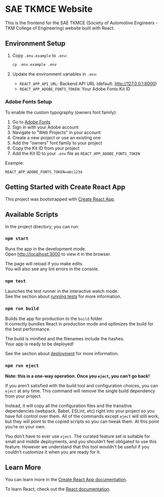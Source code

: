 # SAE TKMCE Website

This is the frontend for the SAE TKMCE (Society of Automotive Engineers - TKM College of Engineering) website built with React.

## Environment Setup

1. Copy `.env.example` to `.env`:
   ```bash
   cp .env.example .env
   ```

2. Update the environment variables in `.env`:
   - `REACT_APP_API_URL`: Backend API URL (default: http://127.0.0.1:8000)
   - `REACT_APP_ADOBE_FONTS_TOKEN`: Your Adobe Fonts Kit ID

### Adobe Fonts Setup

To enable the custom typography (owners font family):

1. Go to [Adobe Fonts](https://fonts.adobe.com/)
2. Sign in with your Adobe account
3. Navigate to "Web Projects" in your account
4. Create a new project or use an existing one
5. Add the "owners" font family to your project
6. Copy the Kit ID from your project
7. Add the Kit ID to your `.env` file as `REACT_APP_ADOBE_FONTS_TOKEN`

Example:
```env
REACT_APP_ADOBE_FONTS_TOKEN=abc1234
```

## Getting Started with Create React App

This project was bootstrapped with [Create React App](https://github.com/facebook/create-react-app).

## Available Scripts

In the project directory, you can run:

### `npm start`

Runs the app in the development mode.\
Open [http://localhost:3000](http://localhost:3000) to view it in the browser.

The page will reload if you make edits.\
You will also see any lint errors in the console.

### `npm test`

Launches the test runner in the interactive watch mode.\
See the section about [running tests](https://facebook.github.io/create-react-app/docs/running-tests) for more information.

### `npm run build`

Builds the app for production to the `build` folder.\
It correctly bundles React in production mode and optimizes the build for the best performance.

The build is minified and the filenames include the hashes.\
Your app is ready to be deployed!

See the section about [deployment](https://facebook.github.io/create-react-app/docs/deployment) for more information.

### `npm run eject`

**Note: this is a one-way operation. Once you `eject`, you can’t go back!**

If you aren’t satisfied with the build tool and configuration choices, you can `eject` at any time. This command will remove the single build dependency from your project.

Instead, it will copy all the configuration files and the transitive dependencies (webpack, Babel, ESLint, etc) right into your project so you have full control over them. All of the commands except `eject` will still work, but they will point to the copied scripts so you can tweak them. At this point you’re on your own.

You don’t have to ever use `eject`. The curated feature set is suitable for small and middle deployments, and you shouldn’t feel obligated to use this feature. However we understand that this tool wouldn’t be useful if you couldn’t customize it when you are ready for it.

## Learn More

You can learn more in the [Create React App documentation](https://facebook.github.io/create-react-app/docs/getting-started).

To learn React, check out the [React documentation](https://reactjs.org/).
